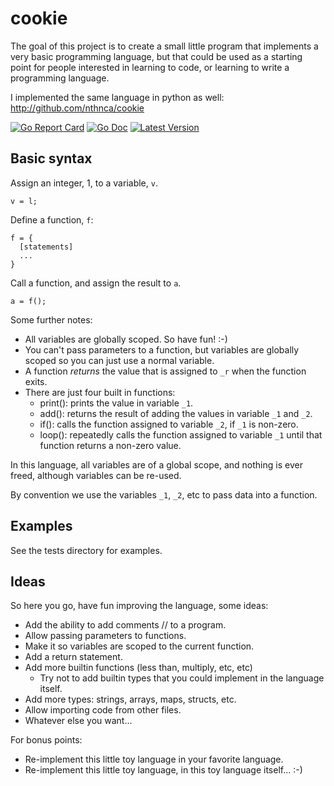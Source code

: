 # cookie

The goal of this project is to create a small little program that implements a very basic
programming language, but that could be used as a starting point for people interested in
learning to code, or learning to write a programming language.

I implemented the same language in python as well: http://github.com/nthnca/cookie


[![Go Report Card](https://goreportcard.com/badge/github.com/nthnca/gocookie?style=flat-square)](https://goreportcard.com/report/github.com/nthnca/gocookie)
[![Go Doc](https://img.shields.io/badge/godoc-reference-blue.svg?style=flat-square)](http://godoc.org/github.com/nthnca/gocookie)
[![Latest Version](https://img.shields.io/github/release/nthnca/gocookie.svg?style=flat-square)](https://github.com/nthnca/gocookie/releases)


## Basic syntax

Assign an integer, 1, to a variable, `v`.
```
v = l;
```

Define a function, `f`:
```
f = {
  [statements]
  ...
}
```

Call a function, and assign the result to `a`.
```
a = f();
```

Some further notes:
- All variables are globally scoped. So have fun!  :-)
- You can't pass parameters to a function, but variables are globally scoped so you can
  just use a normal variable.
- A function *returns* the value that is assigned to `_r` when the function exits.
- There are just four built in functions:
  - print(): prints the value in variable `_1`.
  - add(): returns the result of adding the values in variable `_1` and `_2`.
  - if(): calls the function assigned to variable `_2`, if `_1` is non-zero.
  - loop(): repeatedly calls the function assigned to variable `_1` until that function
    returns a non-zero value.


In this language, all variables are of a global scope, and nothing is ever freed,
although variables can be re-used.

By convention we use the variables `_1`, `_2`, etc to pass data into a function.


## Examples

See the tests directory for examples.


## Ideas

So here you go, have fun improving the language, some ideas:
- Add the ability to add comments // to a program.
- Allow passing parameters to functions.
- Make it so variables are scoped to the current function.
- Add a return statement.
- Add more builtin functions (less than, multiply, etc, etc)
  - Try not to add builtin types that you could implement in the language itself.
- Add more types: strings, arrays, maps, structs, etc.
- Allow importing code from other files.
- Whatever else you want...

For bonus points:
- Re-implement this little toy language in your favorite language.
- Re-implement this little toy language, in this toy language itself...  :-)
